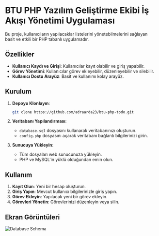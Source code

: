 # BTU PHP Yazılım Geliştirme Ekibi İş Akışı Yönetimi Uygulaması

Bu proje, kullanıcıların yapılacaklar listelerini yönetebilmelerini sağlayan basit ve etkili bir PHP tabanlı uygulamadır.

## Özellikler

- **Kullanıcı Kaydı ve Girişi**: Kullanıcılar kayıt olabilir ve giriş yapabilir.
- **Görev Yönetimi**: Kullanıcılar görev ekleyebilir, düzenleyebilir ve silebilir.
- **Kullanıcı Dostu Arayüz**: Basit ve kullanımı kolay arayüz.

## Kurulum

1. **Depoyu Klonlayın**:
    ```bash
    git clone https://github.com/adraarda23/btu-php-todo.git
    ```

2. **Veritabanı Yapılandırması**:
    - `database.sql` dosyasını kullanarak veritabanınızı oluşturun.
    - `config.php` dosyasını açarak veritabanı bağlantı bilgilerinizi girin.

3. **Sunucuya Yükleyin**:
    - Tüm dosyaları web sunucunuza yükleyin.
    - PHP ve MySQL'in yüklü olduğundan emin olun.

## Kullanım

1. **Kayıt Olun**: Yeni bir hesap oluşturun.
2. **Giriş Yapın**: Mevcut kullanıcı bilgilerinizle giriş yapın.
3. **Görev Ekleyin**: Yapılacak yeni bir görev ekleyin.
4. **Görevleri Yönetin**: Görevlerinizi düzenleyin veya silin.

## Ekran Görüntüleri

![Database Schema](https://github.com/adraarda23/btu-php-todo/assets/113470792/5ff62e1c-574f-4105-a17e-c0a2082c15b4)

